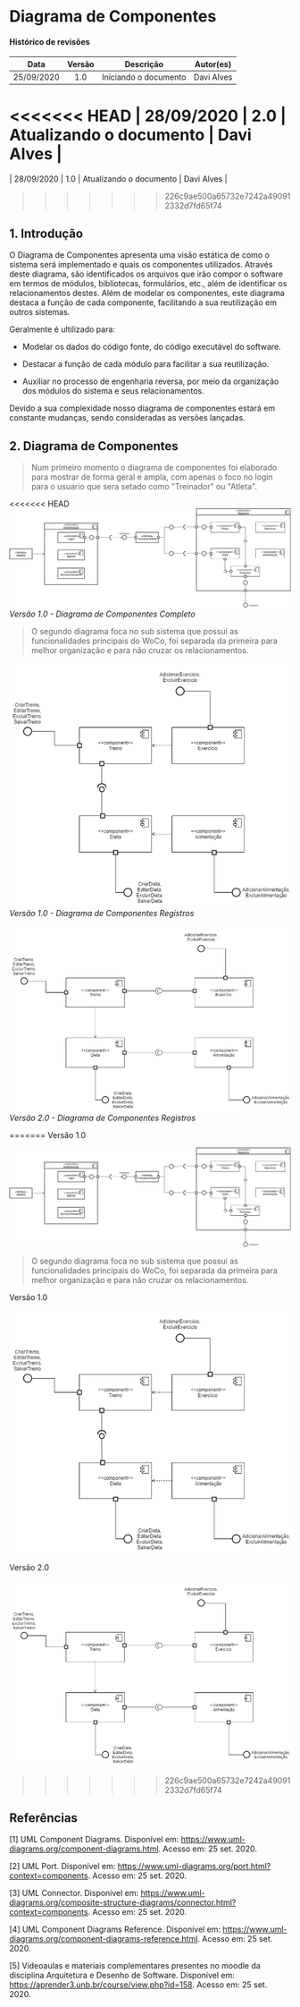 # Diagrama de Componentes

#### Histórico de revisões
|    Data    | Versão |       Descrição       |    Autor(es)     |
| :--------: | :----: | :-------------------: | :--------------: |
| 25/09/2020 |  1.0   | Iniciando o documento | Davi Alves |
<<<<<<< HEAD
| 28/09/2020 |  2.0   | Atualizando o documento | Davi Alves |
=======
| 28/09/2020 |  1.0   | Atualizando o documento | Davi Alves |
>>>>>>> 226c9ae500a65732e7242a490912332d7fd65f74

## 1. Introdução

O Diagrama de Componentes apresenta uma visão estática de como o sistema será implementado e quais os componentes utilizados. Através deste diagrama, são identificados os arquivos que irão compor o software em termos de módulos, bibliotecas, formulários, etc., além de identificar os relacionamentos destes. Além de modelar os componentes, este diagrama destaca a função de cada componente, facilitando a sua reutilização em outros sistemas.

Geralmente é ultilizado para:

- Modelar os dados do código fonte, do código executável do software.

- Destacar a função de cada módulo para facilitar a sua reutilização.

- Auxiliar no processo de engenharia reversa, por meio da organização dos módulos do sistema e seus relacionamentos.

Devido a sua complexidade nosso diagrama de componentes estará em constante mudanças, sendo consideradas as versões lançadas.


## 2. Diagrama de Componentes

> Num primeiro momento o diagrama de componentes foi elaborado para mostrar de forma geral e ampla, com apenas o foco no login para o usuario que sera setado como "Treinador" ou "Atleta".

<<<<<<< HEAD
![Diagrama de Componentes Completo v1](../../images/component-diagram-full-v1.png)
*Versão 1.0 - Diagrama de Componentes Completo* 

> O segundo diagrama foca no sub sistema que possui as funcionalidades principais do WoCo, foi separada da primeira para melhor organização e para não cruzar os relacionamentos. 


![Diagrama de Componentes Registros v1](../../images/component-diagram-v1.png)
*Versão 1.0 - Diagrama de Componentes Registros*

![Diagrama de Componentes Registros v2](../../images/component-diagram-v2.png)
*Versão 2.0 - Diagrama de Componentes Registros*

=======
Versão 1.0

![Diagrama de Componentes Completo v1](../../images/component-diagram-full-v1.png)

> O segundo diagrama foca no sub sistema que possui as funcionalidades principais do WoCo, foi separada da primeira para melhor organização e para não cruzar os relacionamentos. 

Versão 1.0

![Diagrama de Componentes Registros v1](../../images/component-diagram-v1.png)


Versão 2.0

![Diagrama de Componentes Registros v2](../../images/component-diagram-v2.png)

>>>>>>> 226c9ae500a65732e7242a490912332d7fd65f74

## Referências

[1] UML Component Diagrams. Disponível em: <https://www.uml-diagrams.org/component-diagrams.html>. Acesso em: 25 set. 2020.

[2] UML Port. Disponível em: <https://www.uml-diagrams.org/port.html?context=components>. Acesso em: 25 set. 2020.

[3] UML Connector. Disponível em: <https://www.uml-diagrams.org/composite-structure-diagrams/connector.html?context=components>. Acesso em: 25 set. 2020.

[4] UML Component Diagrams Reference. Disponível em: <https://www.uml-diagrams.org/component-diagrams-reference.html>. Acesso em: 25 set. 2020.

[5] Videoaulas e materiais complementares presentes no moodle da disciplina Arquitetura e Desenho de Software. Disponível em: <https://aprender3.unb.br/course/view.php?id=158>. Acesso em: 25 set. 2020.
